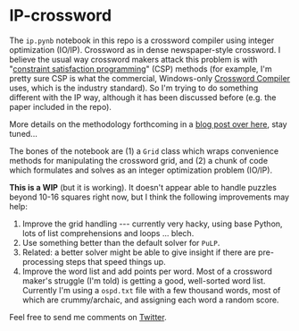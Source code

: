 # IP-crossword

The `ip.pynb` notebook in this repo is a crossword compiler using integer optimization (IO/IP).  Crossword as in dense newspaper-style crossword.  I believe the usual way crossword makers attack this problem is with "[constraint satisfaction programming](http://ai.stanford.edu/~jduchi/projects/crossword_writeup.pdf)" (CSP) methods (for example, I'm pretty sure CSP is what the commercial, Windows-only [Crossword Compiler](http://www.crossword-compiler.com) uses, which is the industry standard).  So I'm trying to do something different with the IP way, although it has been discussed before (e.g. the paper included in the repo).   

More details on the methodology forthcoming in a [blog post over here](http://stmorse.github.io), stay tuned...  

The bones of the notebook are (1) a `Grid` class which wraps convenience methods for manipulating the crossword grid, and (2) a chunk of code which formulates and solves as an integer optimization problem (IO/IP).   

**This is a WIP** (but it is working).  It doesn't appear able to handle puzzles beyond 10-16 squares right now, but I think the following improvements may help:

1. Improve the grid handling --- currently very hacky, using base Python, lots of list comprehensions and loops ... blech.
2. Use something better than the default solver for `PuLP`.  
3. Related: a better solver might be able to give insight if there are pre-processing steps that speed things up.
4. Improve the word list and add points per word.  Most of a crossword maker's struggle (I'm told) is getting a good, well-sorted word list.  Currently I'm using a `ospd.txt` file with a few thousand words, most of which are crummy/archaic, and assigning each word a random score.   

Feel free to send me comments on [Twitter](https://twitter.com/thestevemo).

